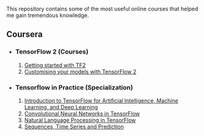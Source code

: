 This repository contains some of the most useful online courses that helped me gain tremendous knowledge.

## Coursera
* ### TensorFlow 2 (Courses)
	1. [Getting started with TF2](https://www.coursera.org/learn/getting-started-with-tensor-flow2)
	2. [Customising your models with TensorFlow 2](https://www.coursera.org/learn/customising-models-tensorflow2)
		
* ### Tensorflow in Practice (Specialization)
	1. [Introduction to TensorFlow for Artificial Intelligence, Machine Learning, and Deep Learning](https://www.coursera.org/learn/introduction-tensorflow)
	2. [Convolutional Neural Networks in TensorFlow](https://www.coursera.org/learn/convolutional-neural-networks-tensorflow)
	3. [Natural Language Processing in TensorFlow](https://www.coursera.org/learn/natural-language-processing-tensorflow)
	4. [Sequences, Time Series and Prediction](https://www.coursera.org/learn/tensorflow-sequences-time-series-and-prediction)
	
	
	
